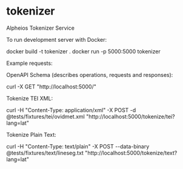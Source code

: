 # tokenizer

Alpheios Tokenizer Service


To run development server with Docker:

docker build -t tokenizer .
docker run -p 5000:5000 tokenizer


Example requests:

OpenAPI Schema (describes operations, requests and responses): 

curl -X GET "http://localhost:5000/"

Tokenize TEI XML: 

curl -H "Content-Type: application/xml" -X POST -d @tests/fixtures/tei/ovidmet.xml "http://localhost:5000/tokenize/tei?lang=lat"

Tokenize Plain Text:

curl -H "Content-Type: text/plain" -X POST --data-binary @tests/fixtures/text/lineseg.txt "http://localhost:5000/tokenize/text?lang=lat"

